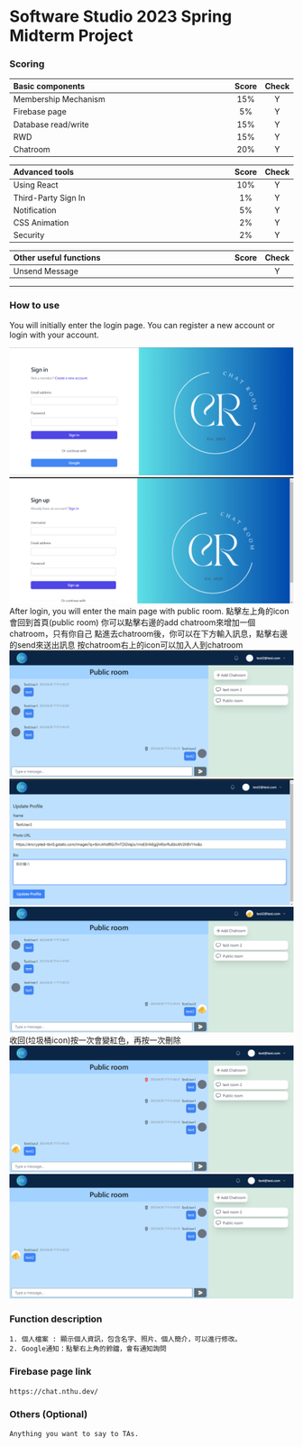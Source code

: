 # Software Studio 2023 Spring Midterm Project

### Scoring

| **Basic components** | **Score** | **Check** |
|:---------------------|:---------:|:---------:|
| Membership Mechanism |    15%    |     Y     |
| Firebase page        |    5%     |     Y     |
| Database read/write  |    15%    |     Y     |
| RWD                  |    15%    |     Y     |
| Chatroom             |    20%    |     Y     |

| **Advanced tools**  | **Score** | **Check** |
|:--------------------|:---------:|:---------:|
| Using React         |    10%    |     Y     |
| Third-Party Sign In |    1%     |     Y     |
| Notification        |    5%     |     Y     |
| CSS Animation       |    2%     |     Y     |
| Security            |    2%     |     Y     |

| **Other useful functions** | **Score** | **Check** |
|:---------------------------|:---------:|:---------:|
| Unsend Message             |           |     Y     |

---

### How to use

You will initially enter the login page.
You can register a new account or login with your account.

![img.png](img.png)
![img_5.png](img_5.png)
After login, you will enter the main page with public room.
點擊左上角的icon會回到首頁(public room)
你可以點擊右邊的add chatroom來增加一個chatroom，只有你自己
點進去chatroom後，你可以在下方輸入訊息，點擊右邊的send來送出訊息
按chatroom右上的icon可以加入人到chatroom
![img_2.png](img_2.png)
![img_3.png](img_3.png)
![img_4.png](img_4.png)
收回(垃圾桶icon)按一次會變紅色，再按一次刪除
![img_6.png](img_6.png)
![img_7.png](img_7.png)
### Function description

    1. 個人檔案 : 顯示個人資訊，包含名字、照片、個人簡介，可以進行修改。
    2. Google通知：點擊右上角的鈴鐺，會有通知詢問

### Firebase page link

    https://chat.nthu.dev/

### Others (Optional)

    Anything you want to say to TAs.

<style>
table th{
    width: 100%;
}
</style>